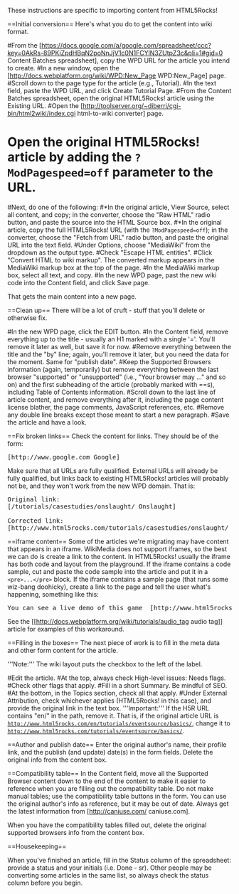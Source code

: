 These instructions are specific to importing content from HTML5Rocks!

==Initial conversion==
Here's what you do to get the content into wiki format.

#From the [https://docs.google.com/a/google.com/spreadsheet/ccc?key=0AkRs-89PKiZpdHBqN2poNnJjV1c0N1FCYlN3ZUtpZ3c&pli=1#gid=0 Content Batches spreadsheet], copy the WPD URL for the article you intend to create.
#In a new window, open the [http://docs.webplatform.org/wiki/WPD:New_Page WPD:New_Page] page.
#Scroll down to the page type for the article (e.g., Tutorial).
#In the text field, paste the WPD URL, and click Create Tutorial Page.
#From the Content Batches spreadsheet, open the original HTML5Rocks! article using the Existing URL.
#Open the [http://toolserver.org/~diberri/cgi-bin/html2wiki/index.cgi html-to-wiki converter] page.
# Open the original HTML5Rocks! article by adding the <code>?ModPagespeed=off</code> parameter to the URL.
#Next, do one of the following:
#*In the original article, View Source, select all content, and copy; in the converter, choose the "Raw HTML" radio button, and paste the source into the HTML Source box.
#*In the original article, copy the full HTML5Rocks! URL (with the <code>?ModPagespeed=off</code>); in the converter, choose the "Fetch from URL" radio button, and paste the original URL into the text field.
#Under Options, choose "MediaWiki" from the dropdown as the output type. 
#Check "Escape HTML entities".
#Click "Convert HTML to wiki markup". The converted markup appears in the MediaWiki markup box at the top of the page.
#In the MediaWiki markup box, select all text, and copy.
#In the new WPD page, past the new wiki code into the Content field, and click Save page.

That gets the main content into a new page.

==Clean up==
There will be a lot of cruft - stuff that you'll delete or otherwise fix.

#In the new WPD page, click the EDIT button.
#In the Content field, remove everything up to the title - usually an H1 marked with a single '='. You'll remove it later as well, but save it for now.
#Remove everything between the title and the "by" line; again, you'll remove it later, but you need the data for the moment. Same for "publish date".
#Keep the Supported Browsers information (again, temporarily) but remove everything between the last browser "supported" or "unsupported" (i.e., "Your browser may ..." and so on) and the first subheading of the article (probably marked with ==s), including Table of Contents information.
#Scroll down to the last line of article content, and remove everything after it, including the page content license blather, the page comments, JavaScript references, etc.
#Remove any double line breaks except those meant to start a new paragraph.
#Save the article and have a look.


==Fix broken links==
Check the content for links. They should be of the form: 
<pre>[http://www.google.com Google]</pre>

Make sure that all URLs are fully qualified. External URLs will already be fully qualified, but links back to existing HTML5Rocks! articles will probably not be, and they won't work from the new WPD domain. That is:

<pre>
Original link:
[/tutorials/casestudies/onslaught/ Onslaught]

Corrected link:
[http://www.html5rocks.com/tutorials/casestudies/onslaught/ Onslaught]
</pre>

==iframe content==
Some of the articles we're migrating may have content that appears in an iframe. WikiMedia does not support iframes, so the best we can do is create a link to the content. In HTML5Rocks! usually the iframe has both code and layout from the playground. If the iframe contains a code sample, cut and paste the code sample into the article and put it in a <code>&lt;pre&gt;...&lt;/pre&gt;</code> block. If the iframe contains a sample page (that runs some wiz-bang doohicky), create a link to the page and tell the user what's happening, something like this:

<pre>
You can see a live demo of this game  [http://www.html5rocks.com/tutorials/casestudies/onslaught/ here].
</pre> 

See the [[http://docs.webplatform.org/wiki/tutorials/audio_tag audio tag]] article for examples of this workaround. 

==Filling in the boxes==
The next piece of work is to fill in the meta data and other form content for the article.

'''Note:''' The wiki layout puts the checkbox to the left of the label.

#Edit the article.
#At the top, always check High-level issues: Needs flags.
#Check other flags that apply.
#Fill in a short Summary. Be mindful of SEO.
#At the bottom, in the Topics section, check all that apply.
#Under External Attribution, check whichever applies (HTML5Rocks! in this case), and provide the original link in the text box. '''Important:''' If the H5R URL contains "en/" in the path, remove it. That is, if the original article URL is <code>http://www.html5rocks.com/en/tutorials/eventsource/basics/</code>, change it to <code>http://www.html5rocks.com/tutorials/eventsource/basics/</code>.

==Author and publish date==
Enter the original author's name, their profile link, and the publish (and update) date(s) in the form fields. Delete the original info from the content box.

==Compatibility table==
In the Content field, move all the Supported Browser content down to the end of the content to make it easier to reference when you are filling out the compatibility table. Do not make manual tables; use the compatibility table buttons in the form. You can use the original author's info as reference, but it may be out of date. Always get the latest information from [http://caniuse.com/ caniuse.com].

When you have the compatibility tables filled out, delete the original supported browsers info from the content box.

==Housekeeping==

When you've finished an article, fill in the Status column of the spreadsheet: provide a status and your initials (i.e. Done - sr). Other people may be converting some articles in the same list, so always check the status column before you begin.